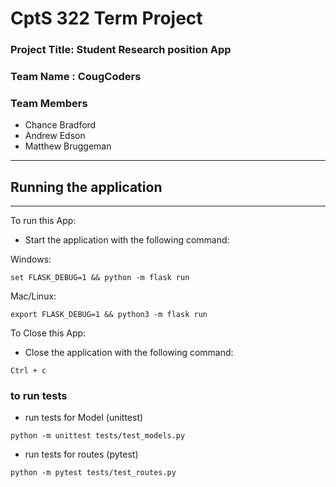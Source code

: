 # CptS 322 Term Project
### Project Title: Student Research position App
### Team Name : CougCoders
### Team Members 
* Chance Bradford
* Andrew Edson
* Matthew Bruggeman

-----------------------
## Running the application
-----------------------
To run this App:
- Start the application with the following command:

Windows:    
```
set FLASK_DEBUG=1 && python -m flask run
```
Mac/Linux:   
``` 
export FLASK_DEBUG=1 && python3 -m flask run
```
To Close this App:
- Close the application with the following command:  
```
Ctrl + c 
```
### to run tests
- run tests for Model (unittest)
```
python -m unittest tests/test_models.py
```
- run tests for routes (pytest)
```
python -m pytest tests/test_routes.py
```
